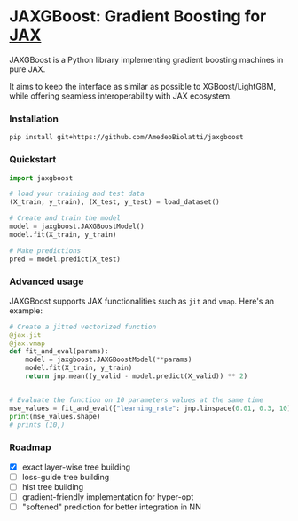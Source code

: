 # JAXGBoost: Gradient Boosting for [JAX](https://github.com/jax-ml/jax)

JAXGBoost is a Python library implementing gradient boosting machines in pure JAX.

It aims to keep the interface as similar as possible to XGBoost/LightGBM, while offering seamless interoperability with
JAX ecosystem.

### Installation

```
pip install git+https://github.com/AmedeoBiolatti/jaxgboost
```

### Quickstart

```python
import jaxgboost

# load your training and test data
(X_train, y_train), (X_test, y_test) = load_dataset()

# Create and train the model
model = jaxgboost.JAXGBoostModel()
model.fit(X_train, y_train)

# Make predictions
pred = model.predict(X_test)
```

### Advanced usage

JAXGBoost supports JAX functionalities such as `jit` and `vmap`. Here's an example:

```python
# Create a jitted vectorized function
@jax.jit
@jax.vmap
def fit_and_eval(params):
    model = jaxgboost.JAXGBoostModel(**params)
    model.fit(X_train, y_train)
    return jnp.mean((y_valid - model.predict(X_valid)) ** 2)


# Evaluate the function on 10 parameters values at the same time
mse_values = fit_and_eval({"learning_rate": jnp.linspace(0.01, 0.3, 10)})
print(mse_values.shape)
# prints (10,)
```

### Roadmap

- [x] exact layer-wise tree building
- [ ] loss-guide tree building
- [ ] hist tree building
- [ ] gradient-friendly implementation for hyper-opt
- [ ] "softened" prediction for better integration in NN